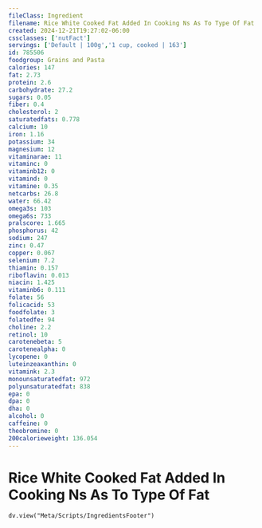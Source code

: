 ```yaml
---
fileClass: Ingredient
filename: Rice White Cooked Fat Added In Cooking Ns As To Type Of Fat
created: 2024-12-21T19:27:02-06:00
cssclasses: ['nutFact']
servings: ['Default | 100g','1 cup, cooked | 163']
id: 785506
foodgroup: Grains and Pasta
calories: 147
fat: 2.73
protein: 2.6
carbohydrate: 27.2
sugars: 0.05
fiber: 0.4
cholesterol: 2
saturatedfats: 0.778
calcium: 10
iron: 1.16
potassium: 34
magnesium: 12
vitaminarae: 11
vitaminc: 0
vitaminb12: 0
vitamind: 0
vitamine: 0.35
netcarbs: 26.8
water: 66.42
omega3s: 103
omega6s: 733
pralscore: 1.665
phosphorus: 42
sodium: 247
zinc: 0.47
copper: 0.067
selenium: 7.2
thiamin: 0.157
riboflavin: 0.013
niacin: 1.425
vitaminb6: 0.111
folate: 56
folicacid: 53
foodfolate: 3
folatedfe: 94
choline: 2.2
retinol: 10
carotenebeta: 5
carotenealpha: 0
lycopene: 0
luteinzeaxanthin: 0
vitamink: 2.3
monounsaturatedfat: 972
polyunsaturatedfat: 838
epa: 0
dpa: 0
dha: 0
alcohol: 0
caffeine: 0
theobromine: 0
200calorieweight: 136.054
---
```


# Rice White Cooked Fat Added In Cooking Ns As To Type Of Fat

```dataviewjs
dv.view("Meta/Scripts/IngredientsFooter")
```
